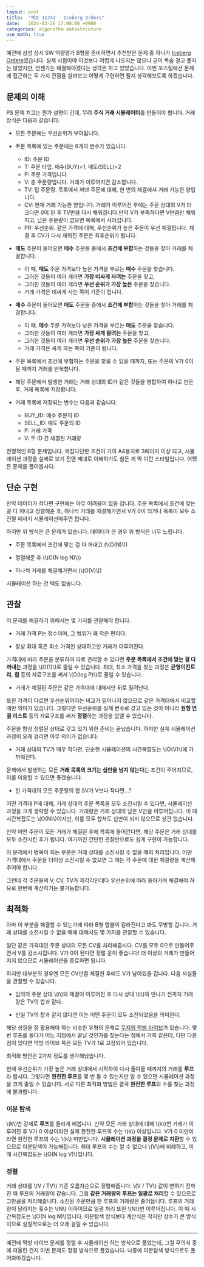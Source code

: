 ```yaml
---
layout: post
title:  "백준 11743 - Iceberg Orders"
date:   2024-03-26 17:00:00 +0900
categories: algorithm datastrcuture
use_math: true
---
```


예전에 삼성 상시 SW 역량평가 B형을 준비하면서 추천받은 문제 중 하나가 [Iceberg Orders][q]였습니다. 실제 시험이야 이것보다 어렵게 나오지는 않으니 굳이 목숨 걸고 풀지는 않았지만, 언젠가는 해결해야겠다는 생각은 하고 있었습니다. 이번 포스팅에선 문제에 접근하는 두 가지 관점을 살펴보고 어떻게 구현하면 될지 생각해보도록 하겠습니다.

## 문제의 이해

PS 문제 치고는 뭔가 설명이 긴데, 무려 **주식 거래 시뮬레이터**를 만들어야 합니다. 거래 방식은 다음과 같습니다.

- 모든 주문에는 우선순위가 부여됩니다.

- 주문 목록에 있는 주문에는 6개의 변수가 있습니다.

	- ID: 주문 ID
	- T: 주문 타입. 매수(BUY)=1, 매도(SELL)=2
	- P: 주문 가격입니다.
	- V: 총 주문량입니다. 거래가 이루어지면 감소합니다.
	- TV: 팁 주문량. 목록에서 꺼낸 주문에 대해, 한 번의 체결에서 거래 가능한 양입니다. 
	- CV: 현재 거래 가능한 양입니다. 거래가 이루어진 후에는 주문 상대의 V가 더 크다면 0이 된 후 TV만큼 다시 채워집니다.만약 V가 부족하다면 V만큼만 채워지고, 남은 주문량이 없으면 목록에서 사라집니다.
	- PR: 우선순위. 같은 가격에 대해, 우선순위가 높은 주문이 우선 체결됩니다. 체결 후 CV가 다시 채워진 주문은 최후순위가 됩니다. 

- **매도** 주문이 들어오면 **매수** 주문들 중에서 **조건에 부합**하는 것들을 찾아 거래를 체결합니다.
	- 이 때, **매도** 주문 가격보다 높은 가격을 부르는 **매수** 주문을 찾습니다. 
	- 그러한 것들이 여러 개라면 **가장 비싸게 사려는** 주문을 찾고,
	- 그러한 것들이 여러 개라면 **우선 순위가 가장 높은** 주문을 찾습니다.
	- 거래 가격은 비싸게 사는 쪽이 기준이 됩니다.

- **매수** 주문이 들어오면 **매도** 주문들 중에서 **조건에 부합**하는 것들을 찾아 거래를 체결합니다.
	- 이 때, **매수** 주문 가격보다 낮은 가격을 부르는 **매도** 주문을 찾습니다.
	- 그러한 것들이 여러 개라면 **가장 싸게 팔려는** 주문을 찾고,
	- 그러한 것들이 여러 개라면 **우선 순위가 가장 높은** 주문을 찾습니다.
	- 거래 가격은 싸게 파는 쪽이 기준이 됩니다.

- 주문 목록에서 조건에 부합하는 주문을 찾을 수 있을 때까지, 또는 주문의 V가 0이 될 때까지 거래를 반복합니다.

- 해당 주문에서 발생한 거래는 거래 상대의 ID가 같은 것들을 병합하여 하나로 만든 후, 거래 목록에 저장합니다.

- 거래 목록에 저장되는 변수는 다음과 같습니다.

	- BUY_ID: 매수 주문의 ID
	- SELL_ID: 매도 주문의 ID
	- P: 거래 가격
	- V: 두 ID 간 체결된 거래량

전형적인 B형 문제입니다. 복잡다단한 조건이 거의 A4용지로 3페이지 이상 되고, 시뮬레이션 과정을 실제로 보기 전엔 제대로 이해하기도 힘든 게 딱 이런 스타일입니다. 어쨌든 문제를 풀어봅시다.

## 단순 구현

만약 데이터가 작다면 구현에는 아무 어려움이 없을 겁니다. 주문 목록에서 조건에 맞는 걸 다 꺼내고 정렬해준 후, 하나씩 거래를 체결해가면서 V가 0이 되거나 목록이 모두 소진될 때까지 시뮬레이션해주면 됩니다.

하지만 위 방식은 큰 문제가 있습니다. 데이터가 큰 경우 위 방식은 너무 느립니다.

- 주문 목록에서 조건에 맞는 걸 다 꺼내고 (\\(O(N)\\))

- 정렬해준 후 (\\(O(N log N)\\))

- 하나씩 거래를 체결해가면서 (\\(O(V)\\))

시뮬레이션 하는 건 택도 없습니다.

## 관찰

이 문제를 해결하기 위해서는 몇 가지를 관찰해야 합니다.

- 거래 가격 P는 정수이며, 그 범위가 꽤 작은 편이다.

- 항상 최대 혹은 최소 가격인 상대하고만 거래가 이루어진다.

가격대에 따라 주문을 분류하여 따로 관리할 수 있다면 **주문 목록에서 조건에 맞는 걸 다 꺼내는** 과정을 \\(O(1)\\)로 줄일 수 있습니다. 최대, 최소 가격을 찾는 과정은 **균형이진트리**, **힙** 등의 자료구조를 써서 \\(O(log P)\\)로 줄일 수 있습니다.

- 거래가 체결된 주문은 같은 가격대에 대해서만 뒤로 밀려난다.

또한 가격이 다르면 우선순위끼리는 비교가 일어나지 않으므로 같은 가격대에서 비교할 때만 의미가 있습니다. 그렇다면 우선순위를 실제 변수로 갖고 있는 것이 아니라 **원형 연결 리스트** 등의 자료구조를 써서 **정렬**하는 과정을 없앨 수 있습니다.

주문을 항상 정렬된 상태로 갖고 있기 위한 준비는 끝났습니다. 하지만 실제 시뮬레이션 과정이 오래 걸리면 아무 의미가 없습니다.

- 거래 상대의 TV가 매우 작다면, 단순한 시뮬레이션의 시간복잡도는 \\(O(V)\\)에 가까워진다.

문제에서 발생하는 모든 **거래 목록의 크기는 십만을 넘지 않는다**는 조건이 주어지므로, 이를 이용할 수 있으면 좋겠습니다.

- 한 가격대의 모든 주문량의 합 SV가 V보다 작다면...?

어떤 가격대 P에 대해, 거래 상대의 주문 목록을 모두 소진시킬 수 있다면, 시뮬레이션 과정을 크게 생략할 수 있습니다. 거래량은 거래 상대의 남은 V만큼 이루어집니다. 이 때 시간복잡도는 \\(O(N)\\)이지만, 이를 모두 합쳐도 십만이 되지 않으므로 상관 없습니다.

만약 어떤 주문이 모든 거래가 체결된 후에 목록에 들어간다면, 해당 주문은 거래 상대를 모두 소진시킨 후가 됩니다. 여기까진 간단한 관찰만으로도 쉽게 구현이 가능합니다.

이 문제에서 병목이 되는 부분은 거래 상대를 소진시킬 수 없을 때의 처리입니다. 어떤 가격대에서 주문을 더이상 소진시킬 수 없으면 그 때는 각 주문에 대한 체결량을 계산해주어야 합니다. 

그런데 각 주문들의 V, CV, TV가 제각각인데다 우선순위에 따라 돌아가며 체결해야 하므로 한번에 계산하기는 불가능합니다.

## 최적화

아마 이 부분을 해결할 수 있는가에 따라 B형 합불이 갈라진다고 봐도 무방할 겁니다. 거래 상대를 소진시킬 수 없을 때에 대해서도 몇 가지를 관찰할 수 있습니다.

일단 같은 가격대인 주문 상대의 모든 CV를 처리해줍시다. CV를 모두 0으로 만들어주면서 V를 감소시킵니다. V가 0이 된다면 정말 운이 좋습니다! 더 이상의 거래가 만들어지지 않으므로 시뮬레이션을 종료하면 됩니다.

하지만 대부분의 경우엔 모든 CV만큼 체결한 후에도 V가 남아있을 겁니다. 다음 사실들을 관찰할 수 있습니다.

- 임의의 주문 상대 \\(i\\)와 체결이 이루어진 후 다시 상대 \\(i\\)와 만나기 전까지 거래량은 TV의 합과 같다.

- 만일 TV의 합과 같지 않다면 이는 어떤 주문이 모두 소진되었음을 의미한다.

해당 성질을 잘 활용해야 하는 비슷한 유형의 문제로 [무지의 먹방 라이브][q2]가 있습니다. 몇 번 루프를 돌다가 어느 지점에서 끝날 것인가를 찾는다는 점에서 거의 같은데, 다만 다른 점이 있다면 먹방 라이브 쪽은 모든 TV가 1로 고정되어 있습니다.

최적화 방안은 2가지 정도를 생각해냈습니다.

현재 우선순위가 가장 높은 거래 상대에서 시작하여 다시 돌아올 때까지의 거래를 **루프**라 합시다. 그렇다면 **완전한 루프**를 몇 번 돌 수 있는지만 알 수 있으면 시뮬레이션 과정을 크게 줄일 수 있습니다. 서로 다른 최적화 방법은 결국 **완전한 루프**의 수를 찾는 과정에 불과합니다.

### 이분 탐색

\\(k\\)번 강제로 **루프**를 돌리게 해봅니다. 만약 모든 거래 상대에 대해 \\(k\\)번 거래가 이루어진 후 V가 0 이상이라면 실제 완전한 루프의 수는 \\(k\\) 이상입니다. V가 0 미만이라면 완전한 루프의 수는 \\(k\\) 미만입니다. **시뮬레이션 과정을 결정 문제로 치환**할 수 있으므로 이분탐색이 가능해집니다. 최대 루프의 수는 알 수 없으나 \\(V\\)에 비례하고, 이 때 시간복잡도는 \\(O(N log V)\\)입니다.

### 정렬

거래 상대를 \\(V / TV\\) 기준 오름차순으로 정렬해줍니다. \\(V / TV\\) 값이 변하기 전까진 매 루프의 거래량이 같습니다. 그럼 **같은 거래량의 루프는 일괄로 처리**할 수 있으므로 그만큼을 처리해줍니다. 소진된 주문만큼 한 루프의 거래량은 줄어듭니다. 루프의 거래량이 달라지는 횟수는 \\(N\\) 이하이므로 일괄 처리 또한 \\(N\\)번 이루어집니다. 이 때 시간복잡도는 \\(O(N log N)\\)입니다. 이분탐색 방식보다 계산식은 작지만 상수가 큰 방식이므로 실질적으로는 더 오래 걸릴 수 있습니다.

---

예전에 먹방 라이브 문제를 정렬 후 시뮬레이션 하는 방식으로 풀었는데, 그걸 무의식 중에 떠올린 건지 이번 문제도 정렬 방식으로 풀었습니다. 나중에 이분탐색 방식으로도 풀어봐야겠습니다.

[q]:https://www.acmicpc.net/problem/11743
[q2]:https://school.programmers.co.kr/learn/courses/30/lessons/42891